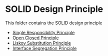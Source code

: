 # SOLID Design Principle

This folder contains the SOLID design principle

- [Single Responsibility Principle](https://github.com/smitesht/design-patterns/tree/main/SOLID-Principles/SingleResponsobility)
- [Open Closed Principle](https://github.com/smitesht/design-patterns/tree/main/SOLID-Principles/OpenClose)
- [Liskov Substitution Principle](https://github.com/smitesht/design-patterns/tree/main/SOLID-Principles/LiskovSubstitutionPrinciple)
- [Interface Segregation Principle](https://github.com/smitesht/design-patterns/tree/main/SOLID-Principles/InterfaceSegregation)
